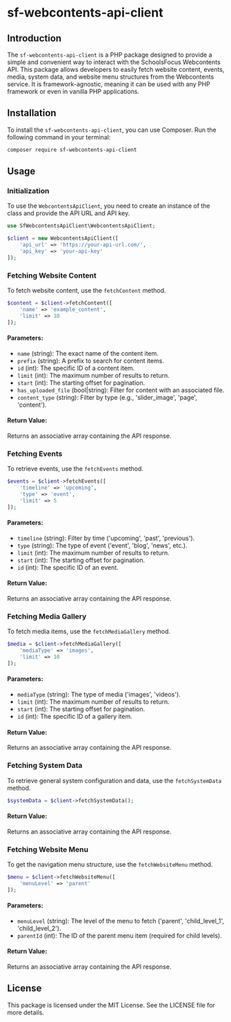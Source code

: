 # sf-webcontents-api-client

## Introduction

The `sf-webcontents-api-client` is a PHP package designed to provide a simple and convenient way to interact with the SchoolsFocus Webcontents API. This package allows developers to easily fetch website content, events, media, system data, and website menu structures from the Webcontents service. It is framework-agnostic, meaning it can be used with any PHP framework or even in vanilla PHP applications.

## Installation

To install the `sf-webcontents-api-client`, you can use Composer. Run the following command in your terminal:

```bash
composer require sf-webcontents-api-client
```

## Usage

### Initialization

To use the `WebcontentsApiClient`, you need to create an instance of the class and provide the API URL and API key.

```php
use SfWebcontentsApiClient\WebcontentsApiClient;

$client = new WebcontentsApiClient([
    'api_url' => 'https://your-api-url.com/',
    'api_key' => 'your-api-key'
]);
```

### Fetching Website Content

To fetch website content, use the `fetchContent` method.

```php
$content = $client->fetchContent([
    'name' => 'example_content',
    'limit' => 10
]);
```

#### Parameters:
- `name` (string): The exact name of the content item.
- `prefix` (string): A prefix to search for content items.
- `id` (int): The specific ID of a content item.
- `limit` (int): The maximum number of results to return.
- `start` (int): The starting offset for pagination.
- `has_uploaded_file` (bool|string): Filter for content with an associated file.
- `content_type` (string): Filter by type (e.g., 'slider_image', 'page', 'content').

#### Return Value:
Returns an associative array containing the API response.

### Fetching Events

To retrieve events, use the `fetchEvents` method.

```php
$events = $client->fetchEvents([
    'timeline' => 'upcoming',
    'type' => 'event',
    'limit' => 5
]);
```

#### Parameters:
- `timeline` (string): Filter by time ('upcoming', 'past', 'previous').
- `type` (string): The type of event ('event', 'blog', 'news', etc.).
- `limit` (int): The maximum number of results to return.
- `start` (int): The starting offset for pagination.
- `id` (int): The specific ID of an event.

#### Return Value:
Returns an associative array containing the API response.

### Fetching Media Gallery

To fetch media items, use the `fetchMediaGallery` method.

```php
$media = $client->fetchMediaGallery([
    'mediaType' => 'images',
    'limit' => 10
]);
```

#### Parameters:
- `mediaType` (string): The type of media ('images', 'videos').
- `limit` (int): The maximum number of results to return.
- `start` (int): The starting offset for pagination.
- `id` (int): The specific ID of a gallery item.

#### Return Value:
Returns an associative array containing the API response.

### Fetching System Data

To retrieve general system configuration and data, use the `fetchSystemData` method.

```php
$systemData = $client->fetchSystemData();
```

#### Return Value:
Returns an associative array containing the API response.

### Fetching Website Menu

To get the navigation menu structure, use the `fetchWebsiteMenu` method.

```php
$menu = $client->fetchWebsiteMenu([
    'menuLevel' => 'parent'
]);
```

#### Parameters:
- `menuLevel` (string): The level of the menu to fetch ('parent', 'child_level_1', 'child_level_2').
- `parentId` (int): The ID of the parent menu item (required for child levels).

#### Return Value:
Returns an associative array containing the API response.

## License

This package is licensed under the MIT License. See the LICENSE file for more details.
